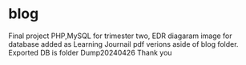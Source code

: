 # blog
Final project PHP,MySQL for trimester two, EDR diagaram image for database added as Learning Journail pdf verions aside of blog folder. Exported DB is folder Dump20240426
Thank you
